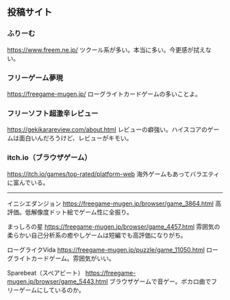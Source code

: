 ## 投稿サイト

### ふりーむ
https://www.freem.ne.jp/
ツクール系が多い。本当に多い。今更感が拭えない。
### フリーゲーム夢現
https://freegame-mugen.jp/
ローグライトカードゲームの多いことよ。
### フリーソフト超激辛レビュー
https://gekikarareview.com/about.html
レビューの癖強い。ハイスコアのゲームは面白いんだろうけど、レビューがキモい。
### itch.io（ブラウザゲーム）
https://itch.io/games/top-rated/platform-web
海外ゲームもあってバラエティに富んでいる。

---

イニシエダンジョン
https://freegame-mugen.jp/browser/game_3864.html
高評価。低解像度ドット絵でゲーム性に全振り。

まっしろの星
https://freegame-mugen.jp/browser/game_4457.html
雰囲気の柔らかい自己分析系の癒やしゲームは短編でも高評価になりがち。

ローグライクVida
https://freegame-mugen.jp/puzzle/game_11050.html
ローグライトカードゲーム。雰囲気がいい。

Sparebeat（スペアビート）
https://freegame-mugen.jp/browser/game_5443.html
ブラウザゲームで音ゲー。ボカロ曲でフリーゲームにしているのか。





